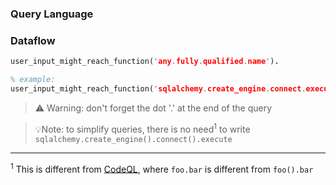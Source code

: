 ### Query Language 

### Dataflow

```prolog
user_input_might_reach_function('any.fully.qualified.name').

% example:
user_input_might_reach_function('sqlalchemy.create_engine.connect.execute').
```
> ⚠️ Warning: don't forget the dot '.' at the end of the query

> 💡Note: to simplify queries, there is no need<sup>1</sup> to write  
> `sqlalchemy.create_engine().connect().execute`

---

<sup>1</sup> This is different from [CodeQL][1], where `foo.bar` is different from `foo().bar`

[1]: https://codeql.github.com/
